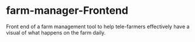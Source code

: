 # farm-manager-Frontend

Front end of a farm management tool to help tele-farmers effectively have a visual of what happens on the farm daily.
